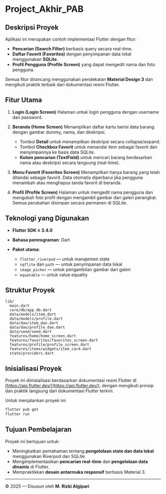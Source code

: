 # Project_Akhir_PAB

## Deskripsi Proyek
Aplikasi ini merupakan contoh implementasi Flutter dengan fitur:

* **Pencarian (Search Filter)** berbasis query secara real-time.
* **Daftar Favorit (Favorites)** dengan penyimpanan data lokal menggunakan **SQLite**.
* **Profil Pengguna (Profile Screen)** yang dapat mengedit nama dan foto pengguna.

Semua fitur dirancang menggunakan pendekatan **Material Design 3** dan mengikuti praktik terbaik dari dokumentasi resmi Flutter.

## Fitur Utama
1. **Login (Login Screen)**
   Halaman untuk login pengguna dengan username dan password.

2. **Beranda (Home Screen)**
   Menampilkan daftar kartu berisi data barang dengan gambar dummy, nama, dan deskripsi.

   * Tombol **Detail** untuk menampilkan deskripsi secara collapse/expand.
   * Tombol **Checkbox Favorit** untuk menandai item sebagai favorit dan menyimpannya ke basis data SQLite.
   * **Kolom pencarian (TextField)** untuk mencari barang berdasarkan nama atau deskripsi secara langsung (real-time).

2. **Menu Favorit (Favorites Screen)**
   Menampilkan hanya barang yang telah ditandai sebagai favorit.
   Data otomatis diperbarui jika pengguna menambah atau menghapus tanda favorit di beranda.

3. **Profil (Profile Screen)**
   Halaman untuk mengedit nama pengguna dan mengubah foto profil dengan mengambil gambar dari galeri perangkat.
   Semua perubahan disimpan secara permanen di SQLite.

## Teknologi yang Digunakan

* **Flutter SDK ≥ 3.4.0**
* **Bahasa pemrograman**: Dart
* **Paket utama**:

  * `flutter_riverpod` — untuk manajemen state
  * `sqflite` dan `path` — untuk penyimpanan data lokal
  * `image_picker` — untuk pengambilan gambar dari galeri
  * `equatable` — untuk value equality

## Struktur Proyek

```
lib/
  main.dart
  core/db/app_db.dart
  data/models/item.dart
  data/models/profile.dart
  data/dao/item_dao.dart
  data/dao/profile_dao.dart
  data/seed/seed.dart
  features/home/home_screen.dart
  features/favorites/favorites_screen.dart
  features/profile/profile_screen.dart
  features/items/widgets/item_card.dart
  state/providers.dart
```

## Inisialisasi Proyek

Proyek ini diinisialisasi berdasarkan dokumentasi resmi Flutter di [https://api.flutter.dev/](https://api.flutter.dev/), dengan mengikuti prinsip dan praktik langsung dari dokumentasi Flutter terkini.

Untuk menjalankan proyek ini:

```bash
flutter pub get
flutter run
```

## Tujuan Pembelajaran

Proyek ini bertujuan untuk:

* Meningkatkan pemahaman tentang **pengelolaan state dan data lokal** menggunakan Riverpod dan SQLite.
* Mengimplementasikan **pencarian real-time** dan **pengelolaan data dinamis** di Flutter.
* Mempraktikkan **desain antarmuka responsif** berbasis Material 3.

---

© 2025 — Disusun oleh **M. Rizki Algipari**
